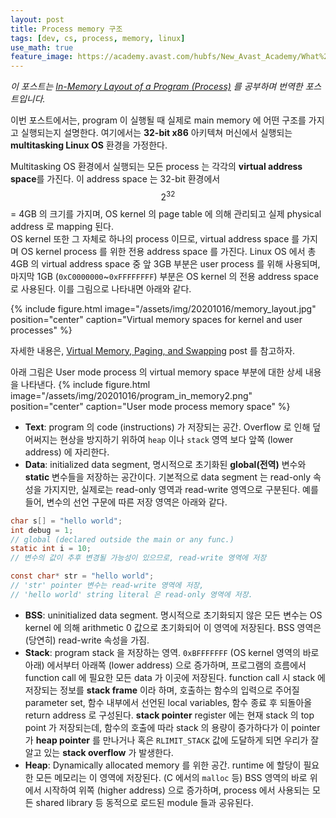 ```yaml
---
layout: post
title: Process memory 구조
tags: [dev, cs, process, memory, linux]
use_math: true
feature_image: https://academy.avast.com/hubfs/New_Avast_Academy/What%20is%20RAM%20memory/What_is_RAM-Hero.jpg
---
```


<!-- more -->
_이 포스트는 [In-Memory Layout of a Program (Process)](https://gabrieletolomei.wordpress.com/miscellanea/operating-systems/in-memory-layout/) 를 공부하며 번역한 포스트입니다._

이번 포스트에서는, program 이 실행될 때 실제로 main memory 에 어떤 구조를 가지고 실행되는지 설명한다. 여기에서는 **32-bit x86** 아키텍쳐 머신에서 실행되는 **multitasking Linux OS** 환경을 가정한다.

Multitasking OS 환경에서 실행되는 모든 process 는 각각의 **virtual address space**를 가진다. 이 address space 는 32-bit 환경에서 $$2^{32}$$ = 4GB 의 크기를 가지며, OS kernel 의 page table 에 의해 관리되고 실제 physical address 로 mapping 된다.  
OS kernel 또한 그 자체로 하나의 process 이므로, virtual address space 를 가지며 OS kernel process 를 위한 전용 address space 를 가진다. Linux OS 에서 총 4GB 의 virtual address space 중 앞 3GB 부분은 user process 를 위해 사용되며, 마지막 1GB (`0xC0000000`~`0xFFFFFFFF`) 부분은 OS kernel 의 전용 address space 로 사용된다. 이를 그림으로 나타내면 아래와 같다.

{% include figure.html image="/assets/img/20201016/memory_layout.jpg" position="center" caption="Virtual memory spaces for kernel and user processes" %}

자세한 내용은, [Virtual Memory, Paging, and Swapping](https://gabrieletolomei.wordpress.com/virtual-memory-paging-and-swapping) post 를 참고하자.

아래 그림은 User mode process 의 virtual memory space 부분에 대한 상세 내용을 나타낸다.
{% include figure.html image="/assets/img/20201016/program_in_memory2.png" position="center" caption="User mode process memory space" %}

- __Text__: program 의 code (instructions) 가 저장되는 공간. Overflow 로 인해 덮어써지는 현상을 방지하기 위하여 `heap` 이나 `stack` 영역 보다 앞쪽 (lower address) 에 자리한다.
- __Data__: initialized data segment, 명시적으로 초기화된 __global(전역)__ 변수와 __static__ 변수들을 저장하는 공간이다. 기본적으로 data segment 는 read-only 속성을 가지지만, 실제로는 read-only 영역과 read-write 영역으로 구분된다. 예를 들어, 변수의 선언 구문에 따른 저장 영역은 아래와 같다.
 
```c
char s[] = "hello world";
int debug = 1;
// global (declared outside the main or any func.)
static int i = 10;
// 변수의 값이 추후 변경될 가능성이 있으므로, read-write 영역에 저장

const char* str = "hello world";
// 'str' pointer 변수는 read-write 영역에 저장,
// 'hello world' string literal 은 read-only 영역에 저장.
```

- __BSS__: uninitialized data segment. 명시적으로 초기화되지 않은 모든 변수는 OS kernel 에 의해 arithmetic 0 값으로 초기화되어 이 영역에 저장된다. BSS 영역은 (당연히) read-write 속성을 가짐.
- __Stack__: program stack 을 저장하는 영역. `0xBFFFFFFF` (OS kernel 영역의 바로 아래) 에서부터 아래쪽 (lower address) 으로 증가하며, 프로그램의 흐름에서 function call 에 필요한 모든 data 가 이곳에 저장된다. function call 시 stack 에 저장되는 정보를 __stack frame__ 이라 하며, 호출하는 함수의 입력으로 주어질 parameter set, 함수 내부에서 선언된 local variables, 함수 종료 후 되돌아올 return address 로 구성된다. __stack pointer__ register 에는 현재 stack 의 top point 가 저장되는데, 함수의 호출에 따라 stack 의 용량이 증가하다가 이 pointer 가 __heap pointer__ 를 만나거나 혹은 `RLIMIT_STACK` 값에 도달하게 되면 우리가 잘 알고 있는 __stack overflow__ 가 발생한다.
- __Heap__: Dynamically allocated memory 를 위한 공간. runtime 에 할당이 필요한 모든 메모리는 이 영역에 저장된다. (C 에서의 `malloc` 등) BSS 영역의 바로 위에서 시작하여 위쪽 (higher address) 으로 증가하며, process 에서 사용되는 모든 shared library 등 동적으로 로드된 module 들과 공유된다.

